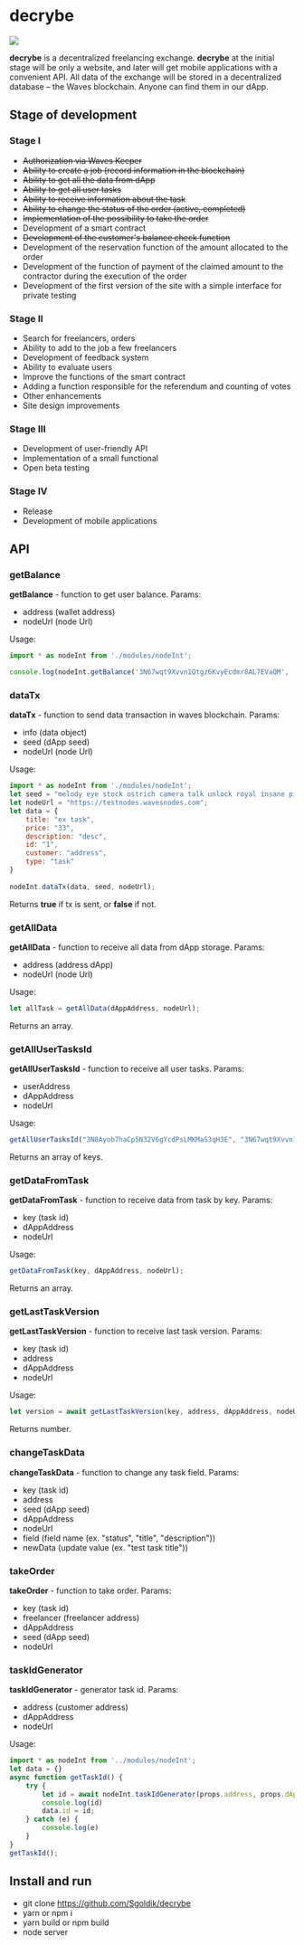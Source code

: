 # decrybe
![](https://decrybe.com/logo.png)

**decrybe** is a decentralized freelancing exchange. **decrybe** at the initial stage will be only a website, and later will get mobile applications with a convenient API. All data of the exchange will be stored in a decentralized database – the Waves blockchain. Anyone can find them in our dApp.
## Stage of development
### Stage I
- ~~Authorization via Waves Keeper~~
- ~~Ability to create a job (record information in the blockchain)~~
- ~~Ability to get all the data from dApp~~
- ~~Ability to get all user tasks~~
- ~~Ability to receive information about the task~~
- ~~Ability to change the status of the order (active, completed)~~
- ~~Implementation of the possibility to take the order~~
- Development of a smart contract
- ~~Development of the customer's balance check function~~
- Development of the reservation function of the amount allocated to the order
- Development of the function of payment of the claimed amount to the contractor during the execution of the order
- Development of the first version of the site with a simple interface for private testing
### Stage II
- Search for freelancers, orders
- Ability to add to the job a few freelancers
- Development of feedback system
- Ability to evaluate users
- Improve the functions of the smart contract
- Adding a function responsible for the referendum and counting of votes
- Other enhancements
- Site design improvements
### Stage III
- Development of user-friendly API
- Implementation of a small functional
- Open beta testing
### Stage IV
- Release
- Development of mobile applications

## API
### getBalance
**getBalance** - function to get user balance.
Params:
- address (wallet address)
- nodeUrl (node Url)

Usage:
```javascript
import * as nodeInt from './modules/nodeInt';

console.log(nodeInt.getBalance('3N67wqt9Xvvn1Qtgz6KvyEcdmr8AL7EVaQM', 'https://testnodes.wavesnodes.com') // 3.98
```

### dataTx
**dataTx** - function to send data transaction in waves blockchain.
Params:
- info (data object)
- seed (dApp seed)
- nodeUrl (node Url)

Usage:
```javascript
import * as nodeInt from './modules/nodeInt';
let seed = "melody eye stock ostrich camera talk unlock royal insane pipe step squeeze";
let nodeUrl = "https://testnodes.wavesnodes.com";
let data = {
    title: "ex task",
    price: "33",
    description: "desc",
    id: "1",
    customer: "address",
    type: "task"
}
  
nodeInt.dataTx(data, seed, nodeUrl);
```
Returns **true** if tx is sent, or **false** if not.

### getAllData
**getAllData** - function to receive all data from dApp storage.
Params:
- address (address dApp)
- nodeUrl (node Url)

Usage:
```javascript
let allTask = getAllData(dAppAddress, nodeUrl);
```
Returns an array.

### getAllUserTasksId
**getAllUserTasksId** - function to receive all user tasks.
Params:
- userAddress
- dAppAddress
- nodeUrl

Usage:
```javascript
getAllUserTasksId("3N8Ayob7haCp5N32V6gYcdPsLMKMaS3qH3E", "3N67wqt9Xvvn1Qtgz6KvyEcdmr8AL7EVaQM", "https://testnodes.wavesnodes.com");
```
Returns an array of keys.

### getDataFromTask
**getDataFromTask** - function to receive data from task by key.
Params:
- key (task id)
- dAppAddress
- nodeUrl

Usage:
```javascript
getDataFromTask(key, dAppAddress, nodeUrl);
```
Returns an array.

### getLastTaskVersion
**getLastTaskVersion** - function to receive last task version.
Params:
- key (task id)
- address
- dAppAddress
- nodeUrl

Usage:
```javascript
let version = await getLastTaskVersion(key, address, dAppAddress, nodeUrl);
```
Returns number.

### changeTaskData
**changeTaskData** - function to change any task field.
Params:
- key (task id)
- address
- seed (dApp seed)
- dAppAddress
- nodeUrl
- field (field name (ex. "status", "title", "description"))
- newData (update value (ex. "test task title"))

### takeOrder
**takeOrder** - function to take order.
Params:
- key (task id)
- freelancer (freelancer address)
- dAppAddress
- seed (dApp seed)
- nodeUrl

### taskIdGenerator
**taskIdGenerator** - generator task id.
Params:
- address (customer address)
- dAppAddress
- nodeUrl

Usage:
```javascript
import * as nodeInt from '../modules/nodeInt';
let data = {}
async function getTaskId() {
    try {
        let id = await nodeInt.taskIdGenerator(props.address, props.dAppAddress, props.nodeUrl)
        console.log(id)
        data.id = id;
    } catch (e) {
        console.log(e)
    }
}
getTaskId();
```

## Install and run
- git clone https://github.com/Sgoldik/decrybe
- yarn or npm i
- yarn build or npm build
- node server